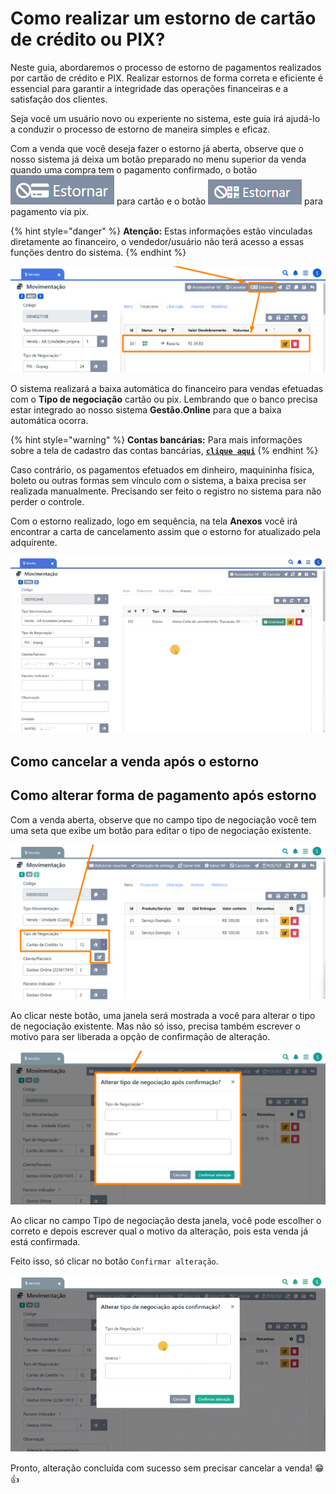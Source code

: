 # Como realizar um estorno de cartão de crédito ou PIX?

Neste guia, abordaremos o processo de estorno de pagamentos realizados por cartão de crédito e PIX. Realizar estornos de forma correta e eficiente é essencial para garantir a integridade das operações financeiras e a satisfação dos clientes. 

Seja você um usuário novo ou experiente no sistema, este guia irá ajudá-lo a conduzir o processo de estorno de maneira simples e eficaz.

Com a venda que você deseja fazer o estorno já aberta, observe que o nosso sistema já deixa um botão preparado no menu superior da venda quando uma compra tem o pagamento confirmado, o botão <img src="/erp-v2/assets/icon_estornar_cc.png" alt="" data-size="line"> para cartão e o botão <img src="/erp-v2/assets/icon_estornar_pix.png" alt="" data-size="line"> para pagamento via pix.

{% hint style="danger" %}
**Atenção:** Estas informações estão vinculadas diretamente ao financeiro, o vendedor/usuário não terá acesso a essas funções dentro do sistema.
{% endhint %}

![](/erp-v2/assets/funcionalidades/comercial/aba_vendas_add_guia_financeir_edit_estorno_pic_cc.png)

O sistema realizará a baixa automática do financeiro para vendas efetuadas com o **Tipo de negociação** cartão ou pix. Lembrando que o banco precisa estar integrado ao nosso sistema **Gestão.Online** para que a baixa automática ocorra.

{% hint style="warning" %}
**Contas bancárias:** Para mais informações sobre a tela de cadastro das contas bancárias, [**`clique aqui`**](/erp-v2/funcionalidades/financeiro/listar_contas_bancarias.md)
{% endhint %}

Caso contrário, os pagamentos efetuados em dinheiro, maquininha física, boleto ou outras formas sem vínculo com o sistema, a baixa precisa ser realizada manualmente. Precisando ser feito o registro no sistema para não perder o controle.

Com o estorno realizado, logo em sequência, na tela **Anexos** você irá encontrar a carta de cancelamento assim que o estorno for atualizado pela adquirente.

![](/erp-v2/assets/funcionalidades/comercial/aba_vendas_add_guia_financeir_edit_estorno_pix_cc_carta.gif)

## Como cancelar a venda após o estorno



## Como alterar forma de pagamento após estorno

Com a venda aberta, observe que no campo tipo de negociação você tem uma seta que exibe um botão para editar o tipo de negociação existente.

![](/erp-v2/assets/guia_utilizacao/guia_utilizacao_tipo_negociacao_btn.png)

Ao clicar neste botão, uma janela será mostrada a você para alterar o tipo de negociação existente. Mas não só isso, precisa também escrever o motivo para ser liberada a opção de confirmação de alteração.

![](/erp-v2/assets/guia_utilizacao/guia_utilizacao_tipo_negociacao_btn_janela.png)

Ao clicar no campo Tipo de negociação desta janela, você pode escolher o correto e depois escrever qual o motivo da alteração, pois esta venda já está confirmada.

Feito isso, só clicar no botão `Confirmar alteração`.

![](/erp-v2/assets/guia_utilizacao/guia_utilizacao_tipo_negociacao_btn_janela_tipo_motivo.gif)

Pronto, alteração concluída com sucesso sem precisar cancelar a venda! 😁👍

